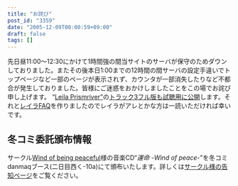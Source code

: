 ```yaml
---
title: "お詫び"
post_id: "3359"
date: "2005-12-09T00:00:59+09:00"
draft: false
tags: []
---
```



先日昼11:00～12:30にかけて1時間強の間当サイトのサーバが保守のためダウンしておりました。またその後本日1:00までの12時間の間サーバの設定手違いでトップページなど一部のページが表示されず、カウンタが一部消失したりなど不都合が発生しておりました。皆様にご迷惑をおかけしましたことをこの場でお詫び申し上げます。 “[Leila Prismriver”](/!/leila/)の[トラック3フル版も試聴用に公開](/!/leila/03.mp3)します。それと[レイラFAQ](/tag/leila-prismriver)を作りましたのでレイラがアレとかな方は一読いただければ幸いです。
## 冬コミ委託頒布情報
サークル[Wind of being peaceful](http://wpor-ram.info/)様の音楽CD“_運命 -Wind of peace-_”を冬コミdanmaqブース(二日目西く-10a)にて頒布いたします。詳しくは[サークル様の告知ページ](http://wpor-ram.info/fate/fate.html)をご覧ください。
